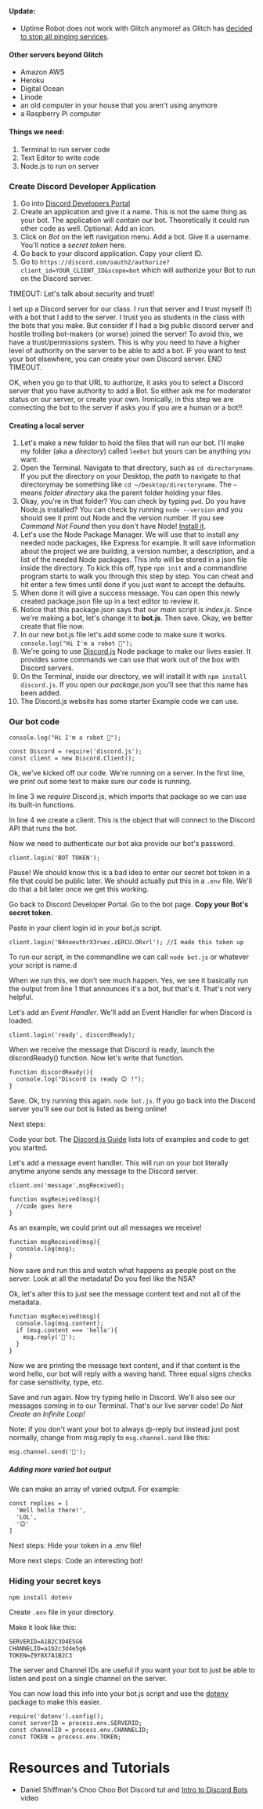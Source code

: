 

#### Update:
- Uptime Robot does not work with Glitch anymore! as Glitch has [decided to stop all pinging services](https://blog.glitch.com/post/ping-services).

#### Other servers beyond Glitch
- Amazon AWS
- Heroku
- Digital Ocean
- Linode
- an old computer in your house that you aren't using anymore
- a Raspberry Pi computer

#### Things we need:

1. Terminal to run server code
2. Text Editor to write code
3. Node.js to run on server

### Create Discord Developer Application

1. Go into [Discord Developers Portal](https://discord.com/developers/applications)
2. Create an application and give it a name. This is not the same thing as your bot. The application will *contain* our bot. Theoretically it could run other code as well. Optional: Add an icon.
3. Click on *Bot* on the left navigation menu. Add a bot. Give it a username. You'll notice a *secret token* here.
4. Go back to your discord application. Copy your client ID.
5. Go to ```https://discord.com/oauth2/authorize?client_id=YOUR_CLIENT_ID&scope=bot``` which will authorize your Bot to run on the Discord server.

TIMEOUT: Let's talk about security and trust!

I set up a Discord server for our class. I run that server and I trust myself (!) with a bot that I add to the server. I trust you as students in the class with the bots that you make. But consider if I had a big public discord server and hostile trolling bot-makers (or worse) joined the server! To avoid this, we have a trust/permissions system. This is why you need to have a higher level of authority on the server to be able to add a bot. IF you want to test your bot elsewhere, you can create your own Discord server. END TIMEOUT.

OK, when you go to that URL to authorize, it asks you to select a Discord server that you have authority to add a Bot. So either ask me for moderator status on our server, or create your own. Ironically, in this step we are connecting the bot to the server if asks you if you are a human or a bot!!

#### Creating a local server

1. Let's make a new folder to hold the files that will run our bot. I'll make my folder (aka a *directory*) called ```leebot``` but yours can be anything you want.
2. Open the Terminal. Navigate to that directory, such as ```cd directoryname```. If you put the directory on your Desktop, the *path* to navigate to that directorymay be something like ```cd ~/Desktop/directoryname```. The ```~``` means *folder directory* aka the parent folder holding your files.
3. Okay, you're in that folder? You can check by typing ```pwd```. Do you have Node.js installed? You can check by running ```node --version``` and you should see it print out Node and the version number. If you see *Command Not Found* then you don't have Node! [Install it](https://nodejs.org/en/).
4. Let's use the Node Package Manager. We will use that to install any needed node packages, like Express for example. It will save information about the project we are building, a version number, a description, and a list of the needed Node packages. This info will be stored in a json file inside the directory. To kick this off, type ```npm init``` and a commandline program starts to walk you through this step by step. You can cheat and hit enter a few times until done if you just want to accept the defaults.
5. When done it will give a success message. You can open this newly created package.json file up in a text editor to review it.
6. Notice that this package.json says that our *main* script is *index.js*. Since we're making a bot, let's change it to **bot.js**. Then save. Okay, we better create that file now.
7. In our new bot.js file let's add some code to make sure it works. ```console.log("Hi I'm a robot 🤖");```
8. We're going to use [Discord.js](https://discord.js.org/?source=post_page---------------------------#/) Node package to make our lives easier. It provides some commands we can use that work out of the box with Discord servers.
9. On the Terminal, inside our directory, we will install it with ```npm install discord.js```. If you open our *package.json* you'll see that this name has been added.
10. The Discord.js website has some starter Example code we can use. 

### Our bot code

```
console.log("Hi I'm a robot 🤖");

const Discord = require('discord.js');
const client = new Discord.Client();
```

Ok, we've kicked off our code. We're running on a server. In the first line, we print out some text to make sure our code is running.

In line 3 we *require* Discord.js, which imports that package so we can use its built-in functions.

In line 4 we create a client. This is the object that will connect to the Discord API that runs the bot.

Now we need to authenticate our bot aka provide our bot's password.

```
client.login('BOT TOKEN');
```

Pause! We should know this is a bad idea to enter our secret bot token in a file that could be public later. We should actually put this in a ```.env``` file. We'll do that a bit later once we get this working.

Go back to Discord Developer Portal. Go to the bot page. **Copy your Bot's secret token**.

Paste in your client login id in your bot.js script.

```
client.login('N4noeuthrX3ruec.zERCU.ORxrl'); //I made this token up
```

To run our script, in the commandline we can call ```node bot.js``` or whatever your script is name.d

When we run this, we don't see much happen. Yes, we see it basically run the output from line 1 that announces it's a bot, but that's it. That's not very helpful.

Let's add an *Event Handler*. We'll add an Event Handler for when Discord is loaded.

```
client.login('ready', discordReady);
```

When we receive the message that Discord is ready, launch the discordReady() function. Now let's write that function.

```
function discordReady(){
  console.log("Discord is ready 😊 !");
}
```

Save. Ok, try running this again. ```node bot.js```. If you go back into the Discord server you'll see our bot is listed as being online!

Next steps:

Code your bot. The [Discord.js Guide](https://discordjs.guide) lists lots of examples and code to get you started.

Let's add a message event handler. This will run on your bot literally anytime anyone sends any message to the Discord server.

```
client.on('message',msgReceived);

function msgReceived(msg){
  //code goes here
}
```

As an example, we could print out all messages we receive!

```
function msgReceived(msg){
  console.log(msg);
}
```

Now save and run this and watch what happens as people post on the server. Look at all the metadata! Do you feel like the NSA?

Ok, let's alter this to just see the message content text and not all of the metadata.

```
function msgReceived(msg){
  console.log(msg.content);
  if (msg.content === 'hello'){
    msg.reply('👋');
  }
}
```

Now we are printing the message text content, and if that content is the word hello, our bot will reply with a waving hand. Three equal signs checks for case sensitivity, type, etc.

Save and run again. Now try typing hello in Discord. We'll also see our messages coming in to our Terminal. That's our live server code! *Do Not Create an Infinite Loop!*

Note: if you don't want your bot to always @-reply but instead just post normally, change from msg.reply to ```msg.channel.send``` like this:

```
msg.channel.send('👋');
```

##### Adding more varied bot output

We can make an array of varied output. For example:

```
const replies = [
  'Well hello there!',
  'LOL',
  '😉'
]
```

Next steps: Hide your token in a .env file!

More next steps: Code an interesting bot!

### Hiding your secret keys

```
npm install dotenv
```

Create ```.env``` file in your directory.

Make it look like this:

```
SERVERID=A1B2C3D4E5G6
CHANNELID=a1b2c3d4e5g6
TOKEN=Z9Y8X7A1B2C3
```

The server and Channel IDs are useful if you want your bot to just be able to listen and post on a single channel on the server.

You can now load this info into your bot.js script and use the [dotenv](https://www.npmjs.com/package/dotenv) package to make this easier.

```
require('dotenv').config();
const serverID = process.env.SERVERID;
const channelID = process.env.CHANNELID;
const TOKEN = process.env.TOKEN;
```

# Resources and Tutorials
- Daniel Shiffman's Choo Choo Bot Discord tut and [Intro to Discord Bots](https://www.youtube.com/watch?v=7A-bnPlxj4k) video


